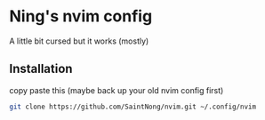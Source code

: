 # Ning's nvim config
A little bit cursed but it works (mostly)

## Installation
copy paste this (maybe back up your old nvim config first)
```bash
git clone https://github.com/SaintNong/nvim.git ~/.config/nvim
```
